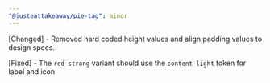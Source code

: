 ```yaml
---
"@justeattakeaway/pie-tag": minor
---
```


[Changed] - Removed hard coded height values and align padding values to design specs. 

[Fixed] - The `red-strong` variant should use the `content-light` token for label and icon
